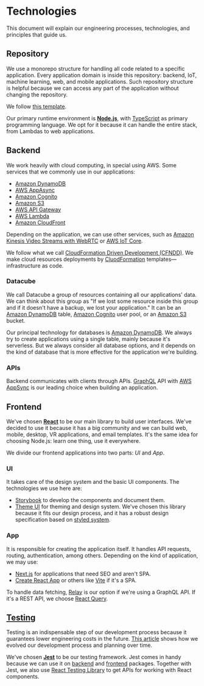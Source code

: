 # Technologies

This document will explain our engineering processes, technologies, and principles that guide us.

## Repository

We use a monorepo structure for handling all code related to a specific application. Every application domain is inside this repository: backend, IoT, machine learning, web, and mobile applications. Such repository structure is helpful because we can access any part of the application without changing the repository.

We follow [this template](https://github.com/ttoss/monorepo).

Our primary runtime environment is [**Node.js**](https://nodejs.org/en/), with [TypeScript](https://www.typescriptlang.org/) as primary programming language. We opt for it because it can handle the entire stack, from Lambdas to web applications.

## Backend

We work heavily with cloud computing, in special using AWS. Some services that we commonly use in our applications:

- [Amazon DynamoDB](https://aws.amazon.com/dynamodb/)
- [AWS AppAsync](https://aws.amazon.com/appsync/)
- [Amazon Cognito](https://aws.amazon.com/cognito/)
- [Amazon S3](https://aws.amazon.com/s3/)
- [AWS API Gateway](https://aws.amazon.com/api-gateway/)
- [AWS Lambda](https://aws.amazon.com/lambda/)
- [Amazon CloudFront](https://aws.amazon.com/cloudfront/)

Depending on the application, we can use other services, such as [Amazon Kinesis Video Streams with WebRTC](https://docs.aws.amazon.com/kinesisvideostreams-webrtc-dg/latest/devguide/what-is-kvswebrtc.html) or [AWS IoT Core](https://aws.amazon.com/iot-core/).

We follow what we call [CloudFormation Driven Development (CFNDD)](https://dev.to/ttoss/cfndd-cloudformation-driven-development-3ej9). We make cloud resources deployments by [CluodFormation](https://aws.amazon.com/cloudformation/) templates—infrastructure as code.

### Datacube

We call Datacube a group of resources containing all our applications' data. We can think about this group as "If we lost some resource inside this group and if it doesn't have a backup, we lost your application." It can be an [Amazon DynamoDB](https://aws.amazon.com/dynamodb/) table, [Amazon Cognito](https://aws.amazon.com/cognito/) user pool, or an [Amazon S3](https://aws.amazon.com/s3/) bucket.

Our principal technology for databases is [Amazon DynamoDB](https://aws.amazon.com/dynamodb/). We always try to create applications using a single table, mainly because it's serverless. But we always consider all database options, and it depends on the kind of database that is more effective for the application we're building.

### APIs

Backend communicates with clients through APIs. [GraphQL](https://graphql.org/) API with [AWS AppSync](https://aws.amazon.com/appsync/) is our leading choice when building an application.

## Frontend

We've chosen [**React**](https://reactjs.org/) to be our main library to build user interfaces. We've decided to use it because it has a big community and we can build web, mobile, desktop, VR applications, and email templates. It's the same idea for choosing Node.js: learn one thing, use it everywhere.

We divide our frontend applications into two parts: *UI* and *App*.

### UI

It takes care of the design system and the basic UI components. The technologies we use here are:

- [Storybook](https://storybook.js.org/) to develop the components and document them.
- [Theme UI](https://theme-ui.com/) for theming and design system. We've chosen this library because it fits our design process, and it has a robust design specification based on [styled system](https://styled-system.com/).

### App

It is responsible for creating the application itself. It handles API requests, routing, authentication, among others. Depending on the kind of application, we may use:

- [Next.js](https://nextjs.org/) for applications that need SEO and aren't SPA.
- [Create React App](https://create-react-app.dev/) or others like [Vite](https://vitejs.dev/) if it's a SPA.

To handle data fetching, [Relay](https://relay.dev/) is our option if we're using a GraphQL API. If it's a REST API, we choose [React Query](https://react-query.tanstack.com/).

## [Testing](../Testing/TestingGuide.md)

Testing is an indispensable step of our development process because it guarantees lower engineering costs in the future. [This article](https://arantespp.com/planning-models) shows how we evolved our development process and planning over time.

We've chosen [**Jest**](https://jestjs.io/) to be our testing framework. Jest comes in handy because we can use it on [backend](#backend) and [frontend](#frontend) packages. Together with Jest, we also use [React Testing Library](https://testing-library.com/docs/react-testing-library/intro) to get APIs for working with React components.